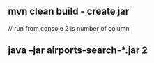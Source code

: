 ## mvn clean build - create jar

// run from console 2 is number of column
## java –jar airports-search-*.jar 2 

